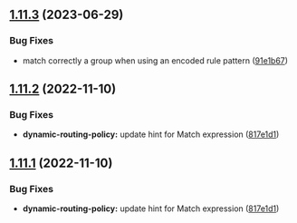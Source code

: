 ## [1.11.3](https://github.com/gravitee-io/gravitee-policy-dynamic-routing/compare/1.11.2...1.11.3) (2023-06-29)


### Bug Fixes

* match correctly a group when using an encoded rule pattern ([91e1b67](https://github.com/gravitee-io/gravitee-policy-dynamic-routing/commit/91e1b673822163ff3ffc48e0e4bef686c9021729))

## [1.11.2](https://github.com/gravitee-io/gravitee-policy-dynamic-routing/compare/1.11.1...1.11.2) (2022-11-10)


### Bug Fixes

* **dynamic-routing-policy:** update hint for Match expression ([817e1d1](https://github.com/gravitee-io/gravitee-policy-dynamic-routing/commit/817e1d1ddf914b30d9a47f66331ae0d7a178bb10))

## [1.11.1](https://github.com/gravitee-io/gravitee-policy-dynamic-routing/compare/1.11.0...1.11.1) (2022-11-10)


### Bug Fixes

* **dynamic-routing-policy:** update hint for Match expression ([817e1d1](https://github.com/gravitee-io/gravitee-policy-dynamic-routing/commit/817e1d1ddf914b30d9a47f66331ae0d7a178bb10))
